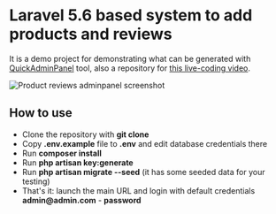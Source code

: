 # Laravel 5.6 based system to add products and reviews

It is a demo project for demonstrating what can be generated with [QuickAdminPanel](https://quickadminpanel.com) tool, also a repository for [this live-coding video](https://youtu.be/ZtAdzIMciMo).

![Product reviews adminpanel screenshot](https://laraveldaily.com/wp-content/uploads/2018/08/Screen-Shot-2018-08-16-at-12.57.13-PM.png)

## How to use

- Clone the repository with __git clone__
- Copy __.env.example__ file to __.env__ and edit database credentials there
- Run __composer install__
- Run __php artisan key:generate__
- Run __php artisan migrate --seed__ (it has some seeded data for your testing)
- That's it: launch the main URL and login with default credentials __admin@admin.com__ - __password__
